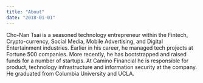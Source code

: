 ```yaml
---
title: "About"
date: "2018-01-01"
---
```


Cho-Nan Tsai is a seasoned technology entrepreneur within the Fintech, Crypto-currency, Social Media, Mobile Advertising, and Digital Entertainment industries. Earlier in his career, he managed tech projects at Fortune 500 companies. More recently, he has bootstrapped and raised funds for a number of startups. At Camino Financial he is responsible for product, technology infrastructure and information security at the company. He graduated from Columbia University and UCLA.